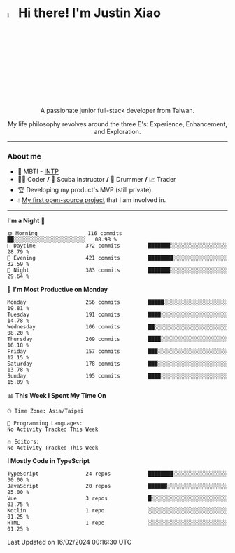 # <img src="https://media.giphy.com/media/hvRJCLFzcasrR4ia7z/giphy.gif" width="5%">Hi there! I'm Justin Xiao
<p align="center">A passionate junior full-stack developer from Taiwan.  </p>
<p align="center">My life philosophy revolves around the three E's: Experience, Enhancement, and Exploration.</p>

---
### About me
- 👀 MBTI - [INTP](https://www.16personalities.com/intp-personality)
- 👨‍💻 Coder **/** 🤿 Scuba Instructor **/** 🥁 Drummer **/** 📈 Trader
- 🏆 Developing my product's MVP (still private).
- 💧 [My first open-source project](https://github.com/Game-as-a-Service/Game-Lobby-Web) that I am involved in.

---
<!--START_SECTION:waka-->
**I'm a Night 🦉** 

```text
🌞 Morning                116 commits         ██░░░░░░░░░░░░░░░░░░░░░░░   08.98 % 
🌆 Daytime                372 commits         ███████░░░░░░░░░░░░░░░░░░   28.79 % 
🌃 Evening                421 commits         ████████░░░░░░░░░░░░░░░░░   32.59 % 
🌙 Night                  383 commits         ███████░░░░░░░░░░░░░░░░░░   29.64 % 
```
📅 **I'm Most Productive on Monday** 

```text
Monday                   256 commits         █████░░░░░░░░░░░░░░░░░░░░   19.81 % 
Tuesday                  191 commits         ████░░░░░░░░░░░░░░░░░░░░░   14.78 % 
Wednesday                106 commits         ██░░░░░░░░░░░░░░░░░░░░░░░   08.20 % 
Thursday                 209 commits         ████░░░░░░░░░░░░░░░░░░░░░   16.18 % 
Friday                   157 commits         ███░░░░░░░░░░░░░░░░░░░░░░   12.15 % 
Saturday                 178 commits         ███░░░░░░░░░░░░░░░░░░░░░░   13.78 % 
Sunday                   195 commits         ████░░░░░░░░░░░░░░░░░░░░░   15.09 % 
```


📊 **This Week I Spent My Time On** 

```text
🕑︎ Time Zone: Asia/Taipei

💬 Programming Languages: 
No Activity Tracked This Week

🔥 Editors: 
No Activity Tracked This Week
```

**I Mostly Code in TypeScript** 

```text
TypeScript               24 repos            ████████░░░░░░░░░░░░░░░░░   30.00 % 
JavaScript               20 repos            ██████░░░░░░░░░░░░░░░░░░░   25.00 % 
Vue                      3 repos             █░░░░░░░░░░░░░░░░░░░░░░░░   03.75 % 
Kotlin                   1 repo              ░░░░░░░░░░░░░░░░░░░░░░░░░   01.25 % 
HTML                     1 repo              ░░░░░░░░░░░░░░░░░░░░░░░░░   01.25 % 
```




 Last Updated on 16/02/2024 00:16:30 UTC
<!--END_SECTION:waka-->
